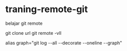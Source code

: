 # traning-remote-git
belajar git remote

git clone url
git remote -vll

alias graph="git log --all --decorate --oneline --graph"